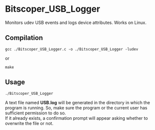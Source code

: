 # Bitscoper_USB_Logger
Monitors udev USB events and logs device attributes. Works on Linux.

## Compilation
```
gcc ./Bitscoper_USB_Logger.c -o ./Bitscoper_USB_Logger -ludev
```
or
```
make
```

## Usage
```
./Bitscoper_USB_Logger
```

A text file named **USB.log** will be generated in the directory in which the program is running. So, make sure the program or the current user has sufficient permission to do so.  
If it already exists, a confirmation prompt will appear asking whether to overwrite the file or not.